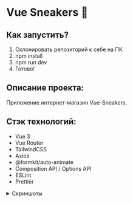 # **Vue Sneakers** 👟
## Как запустить?

1. Склонировать репозиторий к себе на ПК
2. npm install
3. npm run dev
4. Готово!

## Описание проекта:

Приложение интернет-магазин Vue-Sneakers.

## Стэк технологий:
- Vue 3
- Vue Router
- TailwindCSS
- Axios
- @formkit/auto-animate
- Composition API / Options API
- ESLint
- Prettier

<details>
  <summary>Скриншоты</summary>

  ### Главная страница приложения
  ![Главная страница приложения](/screenshots/main.jpeg)

  ### Корзина приложения
  ![Корзина приложения](/screenshots/basket.jpeg)

  ### Страница Закладок
  ![Страница Закладок](/screenshots/bookmatks.jpeg)

</details>


